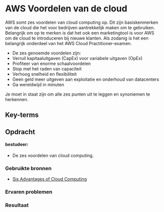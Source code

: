# AWS Voordelen van de cloud
AWS somt zes voordelen van cloud computing op. Dit zijn basiskenmerken van de cloud die het voor bedrijven aantrekkelijk maken om te gebruiken. Belangrijk om op te merken is dat het ook een marketingtool is voor AWS om de cloud te introduceren bij nieuwe klanten. Als zodanig is het een belangrijk onderdeel van het AWS Cloud Practitioner-examen.

- De zes genoemde voordelen zijn:
- Verruil kapitaaluitgaven (CapEx) voor variabele uitgaven (OpEx)
- Profiteer van enorme schaalvoordelen
- Stop met het raden van capaciteit
- Verhoog snelheid en flexibiliteit
- Geen geld meer uitgeven aan exploitatie en onderhoud van datacenters
- Ga wereldwijd in minuten

Je moet in staat zijn om alle zes punten uit te leggen en synoniemen te herkennen.
## Key-terms

## Opdracht
#### bestudeer: 
- De zes voordelen van cloud computing.
### Gebruikte bronnen
- [Six Advantages of Cloud Computing](https://docs.aws.amazon.com/whitepapers/latest/aws-overview/six-advantages-of-cloud-computing.html)
### Ervaren problemen

### Resultaat
